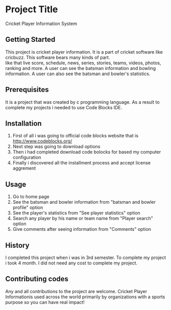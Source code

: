 # Project Title
Cricket Player Information System
## Getting Started
This project is cricket player information. 
It is a part of cricket software like cricbuzz. 
This software bears many kinds of part.  
like that live score, schedule, news, series, stories, teams, videos, photos, ranking and more.
A user can see the batsman information and bowling information.
A user can also see the batsman and bowler's statistics.
## Prerequisites
It is a project that was created by c programming language. As a result to complete my projects i needed to use Code Blocks IDE.
## Installation
1. First of all i was going to official code blocks website that is http://www.codeblocks.org/ 
2. Next step was going to download options
3. Then i had completed download code bolocks for based my computer configuration
4. Finally i discovered all the installment process and accept license aggrement
## Usage
1. Go to home page
2. See the batsman and bowler information from "batsman and bowler profile" option
3. See the player's statistics from "See player statistics" option
4. Search any player by his name or team name from "Player search" option
5. Give comments after seeing information from "Comments" option
## History
I completed this project when i was in 3rd semester.
To complete my project i took 4 month.
I did not need any cost to complete my project.
## Contributing codes
Any and all contributions to the project are welcome.
Cricket Player Informationis used across the world primarily by organizations with a sports purpose so you can have real impact!




